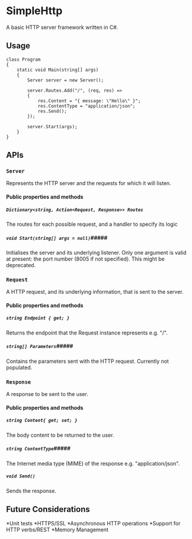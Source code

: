 # SimpleHttp

A basic HTTP server framework written in C#.

## Usage

    class Program
    {
        static void Main(string[] args)
        {
            Server server = new Server();
      
            server.Routes.Add("/", (req, res) =>
            {
                res.Content = "{ message: \"Hello\" }";
                res.ContentType = "application/json";
                res.Send();
            });
      
            server.Start(args);
        }
    }

## APIs

### `Server` ###
Represents the HTTP server and the requests for which it will listen.

#### Public properties and methods #####
##### `Dictionary<string, Action<Request, Response>> Routes` ######
The routes for each possible request, and a handler to specify its logic

##### `void Start(string[] args = null)`#####
Initialises the server and its underlying listener. Only one argument is valid at present: the port number (8005 if not specified). This might be deprecated.

### `Request` ###
A HTTP request, and its underlying information, that is sent to the server.

#### Public properties and methods #####
##### `string Endpoint { get; }` ######
Returns the endpoint that the Request instance represents e.g. "/".

##### `string[] Parameters`#####
Contains the parameters sent with the HTTP request. Currently not populated.

### `Response` ###
A response to be sent to the user.

#### Public properties and methods #####
##### `string Content{ get; set; }` ######
The body content to be returned to the user.

##### `string ContentType`#####
The Internet media type (MIME) of the response e.g. "application/json".

##### `void Send()` #####
Sends the response.

## Future Considerations

*Unit tests
*HTTPS/SSL
*Asynchronous HTTP operations
*Support for HTTP verbs/REST
*Memory Management
